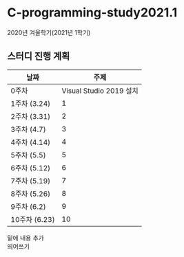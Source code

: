# C-programming-study2021.1

2020년 겨울학기(2021년 1학기)

## 스터디 진행 계획
| 날짜 | 주제 |
|------|------|
| 0주차 | Visual Studio 2019 설치 |
| 1주차 (3.24) | 1 |
| 2주차 (3.31) | 2 |
| 3주차 (4.7) | 3 |
| 4주차 (4.14) | 4 |
| 5주차 (5.5) | 5 |
| 6주차 (5.12) | 6 |
| 7주차 (5.19) | 7 |
| 8주차 (5.26) | 8 |
| 9주차 (6.2) | 9 |
| 10주차 (6.23) | 10 |

밑에 내용 추가 <br> 띄어쓰기
